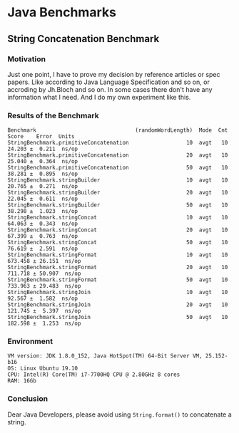 # Java Benchmarks

## String Concatenation Benchmark

### Motivation
Just one point, I have to prove my decision by reference articles or spec papers.
Like according to Java Language Specification and so on, or accroding by Jh.Bloch and so on.
In some cases there don't have any information what I need. And I do my own experiment like this.

### Results of the Benchmark
```
Benchmark                               (randomWordLength)  Mode  Cnt    Score    Error  Units
StringBenchmark.primitiveConcatenation                  10  avgt   10   24.203 ±  0.211  ns/op
StringBenchmark.primitiveConcatenation                  20  avgt   10   25.040 ±  0.364  ns/op
StringBenchmark.primitiveConcatenation                  50  avgt   10   38.281 ±  0.895  ns/op
StringBenchmark.stringBuilder                           10  avgt   10   20.765 ±  0.271  ns/op
StringBenchmark.stringBuilder                           20  avgt   10   22.045 ±  0.611  ns/op
StringBenchmark.stringBuilder                           50  avgt   10   38.298 ±  1.023  ns/op
StringBenchmark.stringConcat                            10  avgt   10   64.063 ±  0.343  ns/op
StringBenchmark.stringConcat                            20  avgt   10   67.399 ±  0.763  ns/op
StringBenchmark.stringConcat                            50  avgt   10   76.619 ±  2.591  ns/op
StringBenchmark.stringFormat                            10  avgt   10  673.458 ± 26.151  ns/op
StringBenchmark.stringFormat                            20  avgt   10  711.718 ± 50.907  ns/op
StringBenchmark.stringFormat                            50  avgt   10  733.963 ± 29.483  ns/op
StringBenchmark.stringJoin                              10  avgt   10   92.567 ±  1.582  ns/op
StringBenchmark.stringJoin                              20  avgt   10  121.745 ±  5.397  ns/op
StringBenchmark.stringJoin                              50  avgt   10  182.598 ±  1.253  ns/op
```

### Environment

```
VM version: JDK 1.8.0_152, Java HotSpot(TM) 64-Bit Server VM, 25.152-b16
OS: Linux Ubuntu 19.10
CPU: Intel(R) Core(TM) i7-7700HQ CPU @ 2.80GHz 8 cores
RAM: 16Gb
```

### Conclusion

Dear Java Developers, please avoid using `String.format()` to concatenate a string.
